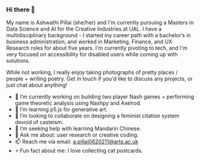 ### Hi there 👋 

My name is Ashwathi Pillai (she/her) and I'm currently pursuing a Masters in Data Science and AI for the Creative Industries at UAL. I have a multidisciplinary background - I started my career path with a bachelor’s in business administration, and worked in Marketing, Finance, and UX Research roles for about five years. I'm currently pivoting to tech, and I'm very focused on accessibility for disabled users while coming up with solutions. 

While not working, I really enjoy taking photographs of pretty places / people + writing poetry. Get in touch if you'd like to discuss any projects, or just chat about anything! 



- 🔭 I’m currently working on building two player Nash games + performing game theoretic analysis using Nashpy and Axelrod.
- 🌱 I’m learning p5.js for generative art. 
- 👯 I’m looking to collaborate on designing a feminist citation system devoid of casteism. 
- 🤔 I’m seeking help with learning Mandarin Chinese. 
- 💬 Ask me about: user research or creative coding. 
- 📫 Reach me via email: a.pillai0620211@arts.ac.uk 
- ⚡ Fun fact about me: I love collecting cat postcards. 
